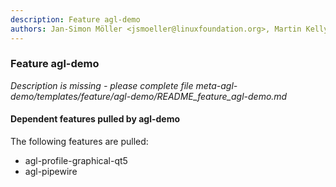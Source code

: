 ```yaml
---
description: Feature agl-demo
authors: Jan-Simon Möller <jsmoeller@linuxfoundation.org>, Martin Kelly <mkelly@xevo.com>, Matt Ranostay <matt.ranostay@konsulko.com>, Philippe Coval <philippe.coval@osg.samsung.com>, Ronan Le Martret <ronan.lemartret@iot.bzh>, Stephane Desneux <stephane.desneux@iot.bzh> 
---
```

	
### Feature agl-demo
	 
*Description is missing - please complete file meta-agl-demo/templates/feature/agl-demo/README_feature_agl-demo.md*

#### Dependent features pulled by agl-demo

The following features are pulled:

* agl-profile-graphical-qt5
* agl-pipewire

